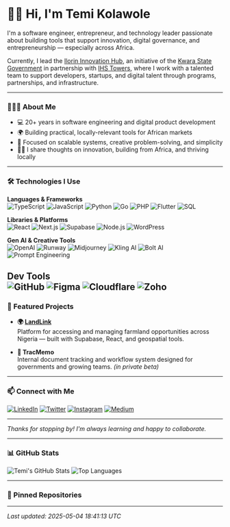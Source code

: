 # 👋🏾 Hi, I'm Temi Kolawole

I'm a software engineer, entrepreneur, and technology leader passionate about building tools that support innovation, digital governance, and entrepreneurship — especially across Africa.

Currently, I lead the <a href="https://iih.ng" target="_blank">Ilorin Innovation Hub</a>, an initiative of the <a href="https://kwarastate.gov.ng" target="_blank">Kwara State Government</a> in partnership with <a href="https://ihstowers.com" target="_blank">IHS Towers</a>, where I work with a talented team to support developers, startups, and digital talent through programs, partnerships, and infrastructure.

---

### 👨🏾‍💻 About Me

- 💻 20+ years in software engineering and digital product development  
- 🌍 Building practical, locally-relevant tools for African markets  
- 🧠 Focused on scalable systems, creative problem-solving, and simplicity  
- ✍🏾 I share thoughts on innovation, building from Africa, and thriving locally

---

### 🛠️ Technologies I Use

**Languages & Frameworks**  
![TypeScript](https://img.shields.io/badge/TypeScript-007ACC?style=flat&logo=typescript&logoColor=white)
![JavaScript](https://img.shields.io/badge/JavaScript-F7DF1E?style=flat&logo=javascript&logoColor=black)
![Python](https://img.shields.io/badge/Python-3776AB?style=flat&logo=python&logoColor=white)
![Go](https://img.shields.io/badge/Go-00ADD8?style=flat&logo=go&logoColor=white)
![PHP](https://img.shields.io/badge/PHP-777BB4?style=flat&logo=php&logoColor=white)
![Flutter](https://img.shields.io/badge/Flutter-02569B?style=flat&logo=flutter&logoColor=white)
![SQL](https://img.shields.io/badge/SQL-003B57?style=flat)

**Libraries & Platforms**  
![React](https://img.shields.io/badge/React-20232A?style=flat&logo=react&logoColor=61DAFB)
![Next.js](https://img.shields.io/badge/Next.js-000000?style=flat&logo=nextdotjs&logoColor=white)
![Supabase](https://img.shields.io/badge/Supabase-3ECF8E?style=flat&logo=supabase&logoColor=white)
![Node.js](https://img.shields.io/badge/Node.js-339933?style=flat&logo=nodedotjs&logoColor=white)
![WordPress](https://img.shields.io/badge/WordPress-21759B?style=flat&logo=wordpress&logoColor=white)

**Gen AI & Creative Tools**  
![OpenAI](https://img.shields.io/badge/OpenAI-412991?style=flat&logo=openai&logoColor=white)
![Runway](https://img.shields.io/badge/Runway-FF0070?style=flat)
![Midjourney](https://img.shields.io/badge/Midjourney-000000?style=flat)
![Kling AI](https://img.shields.io/badge/Kling_AI-202020?style=flat)
![Bolt AI](https://img.shields.io/badge/Bolt_AI-3D348B?style=flat)
![Prompt Engineering](https://img.shields.io/badge/Prompt_Engineering-AI?style=flat&logo=openai&logoColor=white)

**Dev Tools**  
![GitHub](https://img.shields.io/badge/GitHub-181717?style=flat&logo=github)
![Figma](https://img.shields.io/badge/Figma-F24E1E?style=flat&logo=figma&logoColor=white)
![Cloudflare](https://img.shields.io/badge/Cloudflare-F38020?style=flat&logo=cloudflare&logoColor=white)
![Zoho](https://img.shields.io/badge/Zoho-E42527?style=flat)
---

### 🌱 Featured Projects

- **🌍 [LandLink](https://landlink.ng)**  
  Platform for accessing and managing farmland opportunities across Nigeria — built with Supabase, React, and geospatial tools.

- **📂 TracMemo**  
  Internal document tracking and workflow system designed for governments and growing teams. *(in private beta)*

---

### 📫 Connect with Me

[![LinkedIn](https://img.shields.io/badge/LinkedIn-0A66C2?style=flat&logo=linkedin&logoColor=white)](https://www.linkedin.com/in/temikolawole)
[![Twitter](https://img.shields.io/badge/Twitter-1DA1F2?style=flat&logo=twitter&logoColor=white)](https://twitter.com/temikeezy)
[![Instagram](https://img.shields.io/badge/Instagram-E4405F?style=flat&logo=instagram&logoColor=white)](https://www.instagram.com/temikeezy)
[![Medium](https://img.shields.io/badge/Medium-000000?style=flat&logo=medium&logoColor=white)](https://medium.com/@temikolawole)

---

_Thanks for stopping by! I'm always learning and happy to collaborate._


---

### 📊 GitHub Stats

![Temi's GitHub Stats](https://github-readme-stats.vercel.app/api?username=temikeezy&show_icons=true&theme=default)
![Top Languages](https://github-readme-stats.vercel.app/api/top-langs/?username=temikeezy&layout=compact&theme=default)

---

### 📌 Pinned Repositories

<!--START_SECTION:temikolawole-pinned-->
<!-- This section will be automatically updated using GitHub Action -->
<!--END_SECTION:temikolawole-pinned-->

---

*Last updated: 2025-05-04 18:41:13 UTC*
